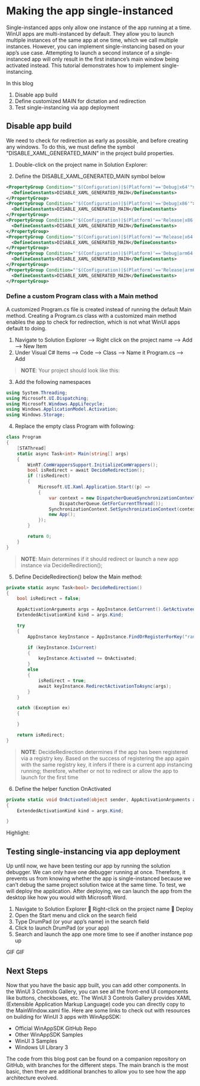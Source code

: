 # Making the app single-instanced

Single-instanced apps only allow one instance of the app running at a time. WinUI apps are multi-instanced by default. They allow you to launch multiple instances of the same app at one time, which we call multiple instances. However, you can implement single-instancing based on your app’s use case. Attempting to launch a second instance of a single-instanced app will only result in the first instance’s main window being activated instead. This tutorial demonstrates how to implement single-instancing.

In this blog
1.	Disable app build
2.	Define customized MAIN for dictation and redirection
3.	Test single-instancing via app deployment

## Disable app build
We need to check for redirection as early as possible, and before creating any windows. To do this, we must define the symbol "DISABLE_XAML_GENERATED_MAIN" in the project build properties.

1.	Double-click on the project name in Solution Explorer: 
 

2.	Define the DISABLE_XAML_GENERATED_MAIN symbol below </PropertyGroup>
```xml
<PropertyGroup Condition="'$(Configuration)|$(Platform)'=='Debug|x64'">
  <DefineConstants>DISABLE_XAML_GENERATED_MAIN</DefineConstants>
</PropertyGroup>
<PropertyGroup Condition="'$(Configuration)|$(Platform)'=='Debug|x86'">
  <DefineConstants>DISABLE_XAML_GENERATED_MAIN</DefineConstants>
</PropertyGroup>
<PropertyGroup Condition="'$(Configuration)|$(Platform)'=='Release|x86'">
  <DefineConstants>DISABLE_XAML_GENERATED_MAIN</DefineConstants>
</PropertyGroup>
<PropertyGroup Condition="'$(Configuration)|$(Platform)'=='Release|x64'">
  <DefineConstants>DISABLE_XAML_GENERATED_MAIN</DefineConstants>
</PropertyGroup>
<PropertyGroup Condition="'$(Configuration)|$(Platform)'=='Debug|arm64'">
  <DefineConstants>DISABLE_XAML_GENERATED_MAIN</DefineConstants>
</PropertyGroup>
<PropertyGroup Condition="'$(Configuration)|$(Platform)'=='Release|arm64'">
  <DefineConstants>DISABLE_XAML_GENERATED_MAIN</DefineConstants>
</PropertyGroup>
```


### Define a custom Program class with a Main method

A customized Program.cs file is created instead of running the default Main method. Creating a Program.cs class with a customized main method enables the app to check for redirection, which is not what WinUI apps default to doing.
 
1.	Navigate to Solution Explorer --> Right click on the project name --> Add --> New Item 
2.	Under Visual C# Items --> Code --> Class --> Name it Program.cs --> Add

> **NOTE**: Your project should look like this:
 
3.	Add the following namespaces

```csharp
using System.Threading;
using Microsoft.UI.Dispatching;
using Microsoft.Windows.AppLifecycle;
using Windows.ApplicationModel.Activation;
using Windows.Storage;
```



4.	Replace the empty class Program with following:
```csharp
class Program
{
    [STAThread]
    static async Task<int> Main(string[] args)
    {
        WinRT.ComWrappersSupport.InitializeComWrappers();
        bool isRedirect = await DecideRedirection();
        if (!isRedirect)
        {
            Microsoft.UI.Xaml.Application.Start((p) =>
            {
                var context = new DispatcherQueueSynchronizationContext(
                    DispatcherQueue.GetForCurrentThread());
                SynchronizationContext.SetSynchronizationContext(context);
                new App();
            });
        }

        return 0;
    }
}
```

> **NOTE**: Main determines if it should redirect or launch a new app instance via DecideRedirection();

5.	Define DecideRedirection() below the Main method:
```csharp
private static async Task<bool> DecideRedirection()
{
    bool isRedirect = false;

    AppActivationArguments args = AppInstance.GetCurrent().GetActivatedEventArgs();
    ExtendedActivationKind kind = args.Kind;

    try
    {
        AppInstance keyInstance = AppInstance.FindOrRegisterForKey("randomKey");

        if (keyInstance.IsCurrent)
        {
            keyInstance.Activated += OnActivated;
        }
        else
        {
            isRedirect = true;
            await keyInstance.RedirectActivationToAsync(args);
        }
    }

    catch (Exception ex)
    {

    }

    return isRedirect;
}
```

> **NOTE**: DecideRedirection determines if the app has been registered via a registry key. Based on the success of registering the app again with the same registry key, it infers if there is a current app instancing running; therefore, whether or not to redirect or allow the app to launch for the first time

6.	Define the helper function OnActivated
```csharp
private static void OnActivated(object sender, AppActivationArguments args)
{
    ExtendedActivationKind kind = args.Kind;

}
```


Highlight: 

    
 

## Testing single-instancing via app deployment

Up until now, we have been testing our app by running the solution debugger. We can only have one debugger running at once. Therefore, it prevents us from knowing whether the app is single-instanced because we can’t debug the same project solution twice at the same time. To test, we will deploy the application. After deploying, we can launch the app from the desktop like how you would with Microsoft Word. 

1.	Navigate to Solution Explorer  Right-click on the project name  Deploy
2.	Open the Start menu and click on the search field 
3.	Type DrumPad (or your app’s name) in the search field 
4.	Click to launch DrumPad (or your app)
5.	Search and launch the app one more time to see if another instance pop up

GIF GIF
## Next Steps
Now that you have the basic app built, you can add other components. In the WinUI 3 Controls Gallery, you can see all the front-end UI components like buttons, checkboxes, etc. The WinUI 3 Controls Gallery provides XAML (Extensible Application Markup Language) code you can directly copy to the MainWindow.xaml file.
Here are some links to check out with resources on building for WinUI 3 apps with WinAppSDK: 
* Official WinAppSDK GitHub Repo
* Other WinAppSDK Samples
* WinUI 3 Samples
* Windows UI Library 3

The code from this blog post can be found on a companion repository on GitHub, with branches for the different steps. The main branch is the most basic, then there are additional branches to allow you to see how the app architecture evolved. 
